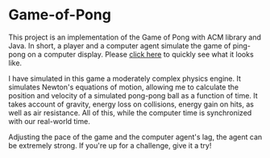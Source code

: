 # Game-of-Pong
This project is an implementation of the Game of Pong with ACM library and Java. In short, a player and a computer agent simulate the game of ping-pong on a computer display. Please [click here](https://docs.google.com/presentation/d/1o-fLpt_NP-kez8d8Di9EEEvjbaRlboCzq8WCicgSFbE/edit?usp=sharing) to quickly see what it looks like.

I have simulated in this game a moderately complex physics engine. It simulates Newton's equations of motion, allowing me to calculate the position and velocity of
a simulated pong-pong ball as a function of time. It takes account of gravity, energy loss on collisions, energy gain on hits, as well as air resistance. All of this, while the computer time is synchronized with our real-world time.

Adjusting the pace of the game and the computer agent's lag, the agent can be extremely strong. If you're up for a challenge, give it a try!

